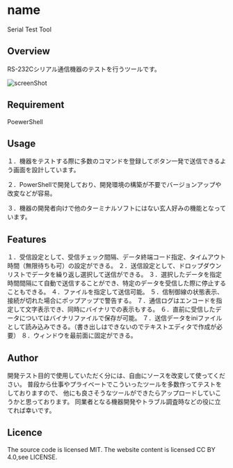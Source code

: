 # name
Serial Test Tool

## Overview
RS-232Cシリアル通信機器のテストを行うツールです。

![screenShot](https://github.com/user-attachments/assets/c122fd27-a942-42b2-9db4-d4ed58fbcfa5)

## Requirement
PoewerShell

## Usage
１．機器をテストする際に多数のコマンドを登録してボタン一発で送信できるよう画面を設計しています。

２．PowerShellで開発しており、開発環境の構築が不要でバージョンアップや改変などが容易。

３．機器の開発者向けで他のターミナルソフトにはない玄人好みの機能となっています。

## Features
１．受信設定として、受信チェック間隔、データ終端コード指定、タイムアウト時間（無限待ちも可）の設定ができる。
２．送信設定として、ドロップダウンリストでデータを繰り返し選択して送信ができる。
３．選択したデータを指定時間間隔にて自動で送信することができ、特定のデータを受信した際に停止することもできる。
４．ファイルを指定して送信可能。
５．信制御線の状態表示、接続が切れた場合にポップアップで警告する。
７．通信ログはエンコードを指定して文字表示でき、同時にバイナリでの表示もする。
６．直前に受信したデータについてはバイナリファイルで保存が可能。
７．送信データをiniファイルとして読み込みできる。（書き出しはできないのでテキストエディタで作成が必要）
８．ウィンドウを最前面に固定ができる。

## Author
開発テスト目的で使用していただく分には、自由にソースを改変して使ってください。
普段から仕事やプライベートでこういったツールを多数作ってテストをしておりますので、
他にも良さそうなツールができたらアップロードしていこうかと思っております。
同業者となる機器開発やトラブル調査時などの役に立てれば幸いです。

## Licence
The source code is licensed MIT. The website content is licensed CC BY 4.0,see LICENSE.
